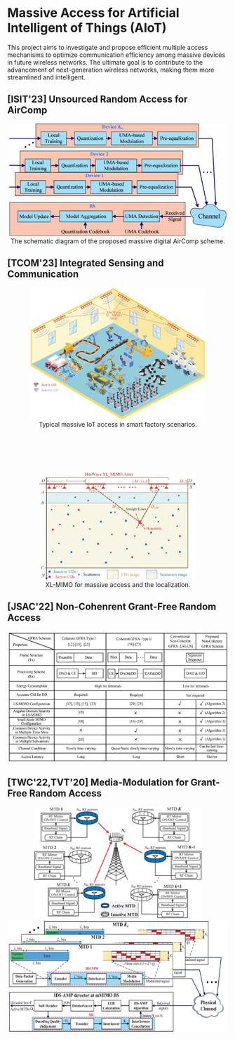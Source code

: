 # Massive Access for Artificial Intelligent of Things (AIoT)

This project aims to investigate and propose efficient multiple access mechanisms to optimize communication efficiency among massive devices in future wireless networks. The ultimate goal is to contribute to the advancement of next-generation wireless networks, making them more streamlined and intelligent.

## [ISIT'23] Unsourced Random Access for AirComp

<div align="center">
<img src="/Figures/MDAirComp_scheme.gif" height="256" width="auto" alt="The schematic diagram of the proposed massive digital AirComp scheme.">
</div>
<div align="center">The schematic diagram of the proposed massive digital AirComp scheme.</div>

## [TCOM'23] Integrated Sensing and Communication

<div align="center">
  <img src="/Figures/ISAC.gif" height="300" width="auto" alt="Typical massive IoT access in smart factory scenarios">
</div>
<div align="center">Typical massive IoT access in smart factory scenarios.</div>

<!-- 使用段落元素添加间距 -->
<p style="margin-bottom: 100px;"></p>

<div align="center">
  <img src="/Figures/ISAC_sensing.gif" height="245" width="auto" alt="XL-MIMO for massive access and the localization">
</div>
<div align="center">XL-MIMO for massive access and the localization.</div>




## [JSAC'22] Non-Cohenrent Grant-Free Random Access

<div align="center">
  <img src="/Figures/TableNC.gif" height="300" width="auto">
</div>

## [TWC'22,TVT'20] Media-Modulation for Grant-Free Random Access

<div align="center">
  <img src="/Figures/Media.gif" height="256" width="auto">
</div>

<div align="center">
  <img src="/Figures/MediaCoded.gif" height="256" width="auto">
</div>
